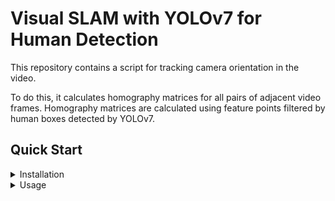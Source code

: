 # Visual SLAM with YOLOv7 for Human Detection

This repository contains a script for tracking camera orientation in the video.

To do this, it calculates homography 
matrices for all pairs of adjacent video frames. Homography matrices are calculated using feature points filtered 
by human boxes detected by YOLOv7.

## Quick Start

<details>
<summary>Installation</summary>

Step 0. Install [Python](https://www.python.org/downloads/) and [PyTorch](https://pytorch.org/get-started/locally/#start-locally).  
Developed and tested with Python 3.9.7 and PyTorch 1.12.1+cu116.

Step 1. Clone the repository locally.
```shell
git clone https://github.com/uvd174/Visual-SLAM-YOLOv7.git --recurse-submodules
cd Visual-SLAM-YOLOv7
```

Step 2. Install dependencies.
```shell
pip install -r requirements.txt
```


</details>

<details>
<summary>Usage</summary>

```shell
python process.py --input <path_to_video> --output_dir <path_to_output_dir> --device <device>
```

* path_to_video - path to the video file in mp4 format;  
* path_to_output_dir - path to the directory where the output files will be saved;  
* device - device to run the script on. Can be `cpu` or device id e.g. `0`, `1`, etc.

</details>